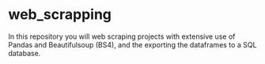 # web_scrapping

In this repository you will web scraping projects with extensive use of Pandas and Beautifulsoup (BS4), and the exporting the dataframes to a SQL database.
